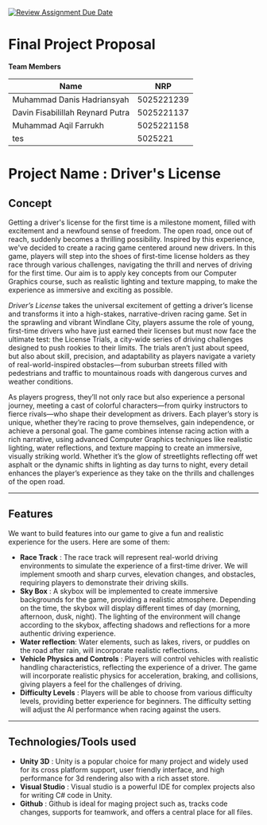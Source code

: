 [![Review Assignment Due Date](https://classroom.github.com/assets/deadline-readme-button-22041afd0340ce965d47ae6ef1cefeee28c7c493a6346c4f15d667ab976d596c.svg)](https://classroom.github.com/a/ZUtYscbQ)

# Final Project Proposal

**Team Members**

| **Name**          | **NRP**            |
|-------------------|--------------------|
| Muhammad Danis Hadriansyah  | 5025221239  |
| Davin Fisabilillah Reynard Putra | 5025221137 |
| Muhammad Aqil Farrukh | 5025221158 |
| tes | 5025221 |

# Project Name : Driver's License

## Concept

Getting a driver's license for the first time is a milestone moment, filled with excitement and a newfound sense of freedom. The open road, once out of reach, suddenly becomes a thrilling possibility. Inspired by this experience, we've decided to create a racing game centered around new drivers. In this game, players will step into the shoes of first-time license holders as they race through various challenges, navigating the thrill and nerves of driving for the first time. Our aim is to apply key concepts from our Computer Graphics course, such as realistic lighting and texture mapping, to make the experience as immersive and exciting as possible.

*Driver’s License* takes the universal excitement of getting a driver’s license and transforms it into a high-stakes, narrative-driven racing game. Set in the sprawling and vibrant Windlane City, players assume the role of young, first-time drivers who have just earned their licenses but must now face the ultimate test: the License Trials, a city-wide series of driving challenges designed to push rookies to their limits. The trials aren’t just about speed, but also about skill, precision, and adaptability as players navigate a variety of real-world-inspired obstacles—from suburban streets filled with pedestrians and traffic to mountainous roads with dangerous curves and weather conditions.

As players progress, they’ll not only race but also experience a personal journey, meeting a cast of colorful characters—from quirky instructors to fierce rivals—who shape their development as drivers. Each player’s story is unique, whether they’re racing to prove themselves, gain independence, or achieve a personal goal. The game combines intense racing action with a rich narrative, using advanced Computer Graphics techniques like realistic lighting, water reflections, and texture mapping to create an immersive, visually striking world. Whether it’s the glow of streetlights reflecting off wet asphalt or the dynamic shifts in lighting as day turns to night, every detail enhances the player’s experience as they take on the thrills and challenges of the open road.

---

## Features

We want to build features into our game to give a fun and realistic experience for the users.  Here are some of them:
- **Race Track** : The race track will represent real-world driving environments to simulate the experience of a first-time driver. We will implement smooth and sharp curves, elevation changes, and obstacles, requiring players to demonstrate their driving skills. 
- **Sky Box** : A skybox will be implemented to create immersive backgrounds for the game, providing a realistic atmosphere. Depending on the time, the skybox will display different times of day (morning, afternoon, dusk, night). The lighting of the environment will change according to the skybox, affecting shadows and reflections for a more authentic driving experience.
- **Water reflection**: Water elements, such as lakes, rivers, or puddles on the road after rain, will incorporate realistic reflections. 
- **Vehicle Physics and Controls** : Players will control vehicles with realistic handling characteristics, reflecting the experience of a driver. The game will incorporate realistic physics for acceleration, braking, and collisions, giving players a feel for the challenges of driving.
- **Difficulty Levels** : Players will be able to choose from various difficulty levels, providing better experience for beginners. The difficulty setting will adjust the AI performance when racing against the users.

---

## Technologies/Tools used

- **Unity 3D** : Unity is a popular choice for many project and widely used for its cross platform support, user friendly interface, and high performance for 3d rendering also with a rich asset store.
- **Visual Studio** : Visual studio is a powerful IDE for complex projects also for writing C# code in Unity.
- **Github** : Github is ideal for maging project such as, tracks code changes, supports for teamwork, and offers a central place for all files. 
